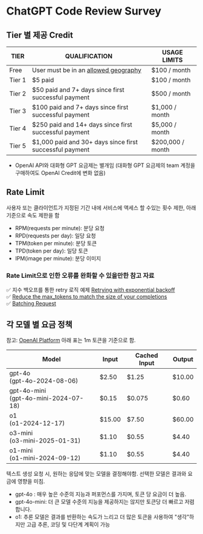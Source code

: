 # ChatGPT Code Review Survey

## Tier 별 제공 Credit 
  
| TIER | QUALIFICATION | USAGE LIMITS |
|---|---|---|
| Free | User must be in an [allowed geography](https://platform.openai.com/docs/supported-countries) | $100 / month |
| Tier 1 | $5 paid | $100 / month |
| Tier 2 | $50 paid and 7+ days since first successful payment | $500 / month |
| Tier 3 | $100 paid and 7+ days since first successful payment | $1,000 / month |
| Tier 4 | $250 paid and 14+ days since first successful payment | $5,000 / month |
| Tier 5 | $1,000 paid and 30+ days since first successful payment | $200,000 / month |

- OpenAI API와 대화형 GPT 요금제는 별개임 (대화형 GPT 요금제의 team 계정을 구매하여도 OpenAI Credit에 변화 없음)

## Rate Limit
사용자 또는 클라이언트가 지정된 기간 내에 서비스에 액세스 할 수있는 횟수 제한, 아래 기준으로 속도 제한을 함
- RPM(requests per minute): 분당 요청
- RPD(requests per day): 일당 요청
- TPM(token per minute): 분당 토큰
- TPD(token per day): 일당 토큰
- IPM(image per minute): 분당 이미지

### Rate Limit으로 인한 오류를 완화할 수 있을만한 참고 자료
✅ 지수 백오프를 통한 retry 로직 예제  [Retrying with exponential backoff](https://platform.openai.com/docs/guides/rate-limits#error-mitigation)  
✅ [Reduce the max_tokens to match the size of your completions](https://platform.openai.com/docs/guides/rate-limits#reduce-the-max_tokens-to-match-the-size-of-your-completions)  
✅ [Batching Request](https://platform.openai.com/docs/guides/rate-limits#batching-requests)  

## 각 모델 별 요금 정책
참고: [OpenAI Platform](https://platform.openai.com/docs/pricing)
아래 표는 1m 토큰을 기준으로 함.

| Model                                    | Input  | Cached Input | Output |
|------------------------------------------|--------|--------------|--------|
| gpt-4o<br/>(gpt-4o-2024-08-06)           | $2.50  | $1.25        | $10.00 |
| gpt-4o-mini<br/>(gpt-4o-mini-2024-07-18) | $0.15  | $0.075       | $0.60  |
| o1<br/>(o1-2024-12-17)                   | $15.00 | $7.50        | $60.00 |
| o3-mini<br/>(o3-mini-2025-01-31)         | $1.10  | $0.55        | $4.40  |
| o1-mini<br/>(o1-mini-2024-09-12)         | $1.10  | $0.55        | $4.40  |

텍스트 생성 요청 시, 원하는 응답에 맞는 모델을 결정해야함. 선택한 모델은 결과와 요금에 영향을 미침.
- gpt-4o : 매우 높은 수준의 지능과 퍼포먼스를 가지며, 토큰 당 요금이 더 높음.
- gpt-4o-mini: 더 큰 모델 수준의 지능을 제공하지는 않지만 토큰당 더 빠르고 저렴합니다.
- o1: 추론 모델은 결과를 반환하는 속도가 느리고 더 많은 토큰을 사용하여 "생각"하지만 고급 추론, 코딩 및 다단계 계획이 가능
